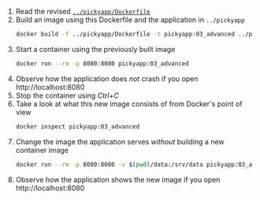 1. Read the revised [`../pickyapp/Dockerfile`](../pickyapp/Dockerfile)
2. Build an image using this Dockerfile and the application in `../pickyapp`
   ~~~sh
   docker build -f ../pickyapp/Dockerfile -t pickyapp:03_advanced ../pickyapp
   ~~~
3. Start a container using the previously built image
   ~~~sh
   docker run --rm -p 8080:8080 pickyapp:03_advanced
   ~~~
4. Observe how the application does _not_ crash if you open http://localhost:8080
5. Stop the container using _Ctrl+C_
6. Take a look at what this new image consists of from Docker's point of view
   ~~~sh
   docker inspect pickyapp:03_advanced
   ~~~
7. Change the image the application serves _without_ building a new container image
   ~~~sh
   docker run --rm -p 8080:8080 -v $(pwd)/data:/srv/data pickyapp:03_advanced -f /srv/data/fish.jpg
   ~~~
4. Observe how the application shows the new image if you open http://localhost:8080
